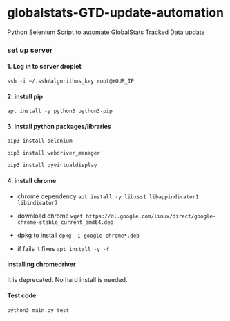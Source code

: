 # globalstats-GTD-update-automation
 Python Selenium Script to automate GlobalStats Tracked Data update

### set up server
#### 1. Log in to server droplet

```
ssh -i ~/.ssh/algorithms_key root@YOUR_IP
```

#### 2. install pip
`apt install -y python3 python3-pip`

#### 3. install python packages/libraries
`pip3 install selenium`

`pip3 install webdriver_manager`

`pip3 install pyvirtualdisplay`

#### 4. install chrome
* chrome dependency `apt install -y libxss1 libappindicator1 libindicator7`

* download chrome `wget https://dl.google.com/linux/direct/google-chrome-stable_current_amd64.deb`

* dpkg to install `dpkg -i google-chrome*.deb`

* if fails it fixes `apt install -y -f`

#### installing chromedriver
It is deprecated. No hard install is needed.

#### Test code
`python3 main.py test`